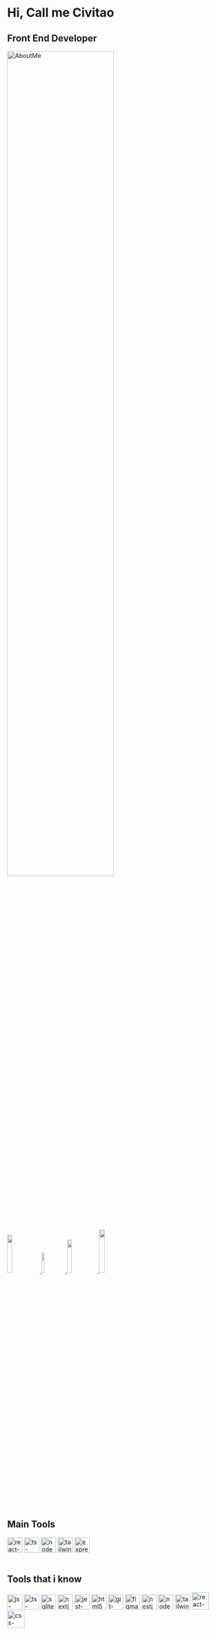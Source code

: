 # Hi, Call me Civitao
## Front End Developer
<div>
  <a href="https://github.com/civitao" target=blank>
    <img src="https://github-readme-stats.vercel.app/api?username=civitao&show_icons=true&theme=dark"
         alt="AboutMe"
         width=70% />
  </a> 
</div>

 <div>
   <a href="https://linkedin.com/in/vitor-marques-dev" target=blank_>
   	<img src="https://img.shields.io/badge/LinkedIn-0077B5?style=for-the-badge&logo=linkedin&logoColor=white" width=15%/>
   </a>
   <a href="mailto:civitao011@gmail.com" target=blank_>
    <img src="https://img.shields.io/badge/Gmail-D14836?style=for-the-badge&logo=gmail&logoColor=white" width=11% />         	   
  </a> 
   <a href="https://discord./civitao#6524" target=blank_> 
    <img src="https://img.shields.io/badge/Discord-7289DA?style=for-the-badge&logo=discord&logoColor=white"  width=14%/>         	   
  </a> 
   <a href="https://instagram.com/devvitao" target=blank_>
    <img src="https://img.shields.io/badge/Instagram-E4405F?style=for-the-badge&logo=instagram&logoColor=white" width=16% />         	 
  </a> 
  </div>
  <br>

## Main Tools
<div>   
   <img src="https://cdn.jsdelivr.net/gh/devicons/devicon/icons/react/react-original.svg" 
        height=35 
        width=35
        alt="react-icon"
      />
       <img src="https://cdn.jsdelivr.net/gh/devicons/devicon/icons/typescript/typescript-plain.svg" 
       height=35 
       width=35 
       alt="ts-icon" 
     />
       <img src="https://cdn.jsdelivr.net/gh/devicons/devicon/icons/nodejs/nodejs-original.svg" 
         height=35
         width=35
         alt="node-icon"
       /> 
     <img src="https://cdn.jsdelivr.net/gh/devicons/devicon/icons/tailwindcss/tailwindcss-plain.svg" 
       height=35 
       width=35 
       alt="tailwind-icon" 
     />
     <img src="https://cdn.jsdelivr.net/gh/devicons/devicon/icons/express/express-original.svg" 
       height=35 
       width=35 
       alt="express-icon" 
     />
</div>
<br>

## Tools that i know
 <div>
  <img src="https://cdn.jsdelivr.net/gh/devicons/devicon/icons/javascript/javascript-original.svg" 
       height=35 
       width=35
       alt="js-icon"
       />
  <img src="https://cdn.jsdelivr.net/gh/devicons/devicon/icons/typescript/typescript-plain.svg" 
       height=35 
       width=35 
       alt="ts-icon" 
     /> 
     <img src="https://cdn.jsdelivr.net/gh/devicons/devicon/icons/sqlite/sqlite-original.svg" 
       height=35 
       width=35 
       alt="sqlite-icon" 
     /> 
      <img src="https://cdn.jsdelivr.net/gh/devicons/devicon/icons/nextjs/nextjs-original-wordmark.svg"
       height=35 
       width=35 
       alt="nextjs-icon" 
     /> 
     <img src="https://cdn.jsdelivr.net/gh/devicons/devicon/icons/jest/jest-plain.svg" 
       height=35 
       width=35 
       alt="jest-icon" 
     /> 
      <img src="https://cdn.jsdelivr.net/gh/devicons/devicon/icons/html5/html5-original.svg"
       height=35 
       width=35 
       alt="html5" 
     /> 
    <img src="https://cdn.jsdelivr.net/gh/devicons/devicon/icons/git/git-original.svg" 
       height=35 
       width=35 
       alt="git-icon" 
     /> 
    <img src="https://cdn.jsdelivr.net/gh/devicons/devicon/icons/figma/figma-original.svg"
         height=35 
         width=35 
         alt="figma-icon" 
      />   
    <img src="https://cdn.jsdelivr.net/gh/devicons/devicon/icons/nestjs/nestjs-plain.svg"
         height=35 
         width=35 
         alt="nestjs-icon" 
       />      
           <img src="https://cdn.jsdelivr.net/gh/devicons/devicon/icons/nodejs/nodejs-original.svg" 
         height=35
         width=35
         alt="node-icon"
       /> 
     <img src="https://cdn.jsdelivr.net/gh/devicons/devicon/icons/tailwindcss/tailwindcss-plain.svg" 
         height=35 
         width=35 
         alt="tailwind-icon"
       />
     <img src="https://cdn.jsdelivr.net/gh/devicons/devicon/icons/react/react-original.svg" 
          height=40 
          width=40
          alt="react-icon"
        />
     <img src="https://cdn.jsdelivr.net/gh/devicons/devicon/icons/css3/css3-original-wordmark.svg" 
          height=40 
          width=40
          alt="css-icon"
        />
 </div>
 
                             
